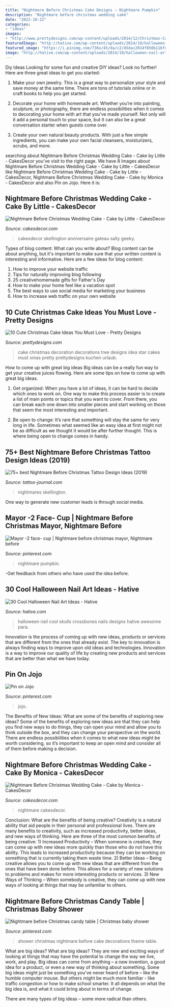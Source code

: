 ```yaml
---
title: "Nightmare Before Christmas Cake Designs ~ Nightmare Pumpkin"
description: "Nightmare before christmas wedding cake"
date: "2022-10-22"
categories:
- "ideas"
images:
- "http://www.prettydesigns.com/wp-content/uploads/2014/12/Christmas-Cake-Idea-Christmas-Tree.jpg"
featuredImage: "http://hative.com/wp-content/uploads/2014/10/halloween-nail-art-ideas/17-skulls-crossbones.jpg"
featured_image: "https://i.pinimg.com/736x/45/da/c2/45dac2014f850b116fd83385c47054c0.jpg"
image: "http://hative.com/wp-content/uploads/2014/10/halloween-nail-art-ideas/17-skulls-crossbones.jpg"
---
```



Diy Ideas
Looking for some fun and creative DIY ideas? Look no further! Here are three great ideas to get you started:
1. Make your own jewelry. This is a great way to personalize your style and save money at the same time. There are tons of tutorials online or in craft books to help you get started.

2. Decorate your home with homemade art. Whether you’re into painting, sculpture, or photography, there are endless possibilities when it comes to decorating your home with art that you’ve made yourself. Not only will it add a personal touch to your space, but it can also be a great conversation starter when guests come over.

3. Create your own natural beauty products. With just a few simple ingredients, you can make your own facial cleansers, moisturizers, scrubs, and more.

	

		
searching about Nightmare Before Christmas Wedding Cake - Cake by Little - CakesDecor you've visit to the right page. We have 8 Images about Nightmare Before Christmas Wedding Cake - Cake by Little - CakesDecor like Nightmare Before Christmas Wedding Cake - Cake by Little - CakesDecor, Nightmare Before Christmas Wedding Cake - Cake by Monica - CakesDecor and also Pin on Jojo. Here it is:
		
    
## Nightmare Before Christmas Wedding Cake - Cake By Little - CakesDecor

<img loading=lazy src="https://pic.cakesdecor.com/m/rc7kpt7lubdyu9ndgag4.jpg" onerror="this.onerror=null;this.src='https://tse2.mm.bing.net/th?id=OIP.CWe9uQwk8E929Dx6RrorRQHaL3&amp;pid=15.1';" alt="Nightmare Before Christmas Wedding Cake - Cake by Little - CakesDecor">

_Source: cakesdecor.com_

>cakesdecor skellington anniversaire gateau sally geeky. 

	

Types of blog content: What can you write about?
Blog content can be about anything, but it's important to make sure that your written content is interesting and informative. Here are a few ideas for blog content:
1. How to improve your website traffic 
2. Tips for naturally improving blog following 
3. 25 creativehomemade gifts for Father's Day 
4. How to make your home feel like a vacation spot 
5. The best ways to use social media for marketing your business 
6. How to increase web traffic on your own website 

    
## 10 Cute Christmas Cake Ideas You Must Love - Pretty Designs

<img loading=lazy src="http://www.prettydesigns.com/wp-content/uploads/2014/12/Christmas-Cake-Idea-Christmas-Tree.jpg" onerror="this.onerror=null;this.src='https://tse1.mm.bing.net/th?id=OIP.6Kcmxf7kpkrqbCjSLCYf0wHaF0&amp;pid=15.1';" alt="10 Cute Christmas Cake Ideas You Must Love - Pretty Designs">

_Source: prettydesigns.com_

>cake christmas decoration decorations tree designs idea star cakes must xmas pretty prettydesigns kuchen urlaub. 

	

How to come up with great big ideas
Big ideas can be a really fun way to get your creative juices flowing. Here are some tips on how to come up with great big ideas. 
1. Get organized: When you have a lot of ideas, it can be hard to decide which ones to work on. One way to make this process easier is to create a list of main points or topics that you want to cover. From there, you can break each one down into smaller pieces and start working on those that seem the most interesting and important. 

2. Be open to change: It’s rare that something will stay the same for very long in life. Sometimes what seemed like an easy idea at first might not be as difficult as we thought it would be after further thought. This is where being open to change comes in handy.

    
## 75+ Best Nightmare Before Christmas Tattoo Design Ideas (2019)

<img loading=lazy src="https://tattoo-journal.com/wp-content/uploads/2016/12/Nightmare-Before-Christmas-Tattoo-75.jpg" onerror="this.onerror=null;this.src='https://tse2.mm.bing.net/th?id=OIP.RCbl6fuzD2t5Xy76ApkKdwHaHa&amp;pid=15.1';" alt="75+ best Nightmare Before Christmas Tattoo Design Ideas (2019)">

_Source: tattoo-journal.com_

>nightmares skellington. 

	

One way to generate new customer leads is through social media.

    
## Mayor -2 Face- Cup | Nightmare Before Christmas Mayor, Nightmare Before

<img loading=lazy src="https://i.pinimg.com/736x/4b/b2/50/4bb250a9c3706b60547b10e91a0bfead.jpg" onerror="this.onerror=null;this.src='https://tse3.mm.bing.net/th?id=OIP.6zvMYPa6ALpNxp6shB8jMQHaHa&amp;pid=15.1';" alt="Mayor -2 face- cup | Nightmare before christmas mayor, Nightmare before">

_Source: pinterest.com_

>nightmare pumpkin. 

	

-Get feedback from others who have used the idea before.

    
## 30 Cool Halloween Nail Art Ideas - Hative

<img loading=lazy src="http://hative.com/wp-content/uploads/2014/10/halloween-nail-art-ideas/17-skulls-crossbones.jpg" onerror="this.onerror=null;this.src='https://tse4.mm.bing.net/th?id=OIP.LlF5UveEHhWXtweOhUSu5gHaKZ&amp;pid=15.1';" alt="30 Cool Halloween Nail Art Ideas - Hative">

_Source: hative.com_

>halloween nail cool skulls crossbones nails designs hative awesome para. 

	

Innovation is the process of coming up with new ideas, products or services that are different from the ones that already exist. The key to innovation is always finding ways to improve upon old ideas and technologies. Innovation is a way to improve our quality of life by creating new products and services that are better than what we have today.

    
## Pin On Jojo

<img loading=lazy src="https://i.pinimg.com/originals/e4/6c/16/e46c160d48a8fa6ee1823e5078249737.jpg" onerror="this.onerror=null;this.src='https://tse3.mm.bing.net/th?id=OIP.hBcRg_N8P7diVWCOnEbPTgHaKJ&amp;pid=15.1';" alt="Pin on Jojo">

_Source: pinterest.com_

>jojo. 

	

The Benefits of New Ideas: What are some of the benefits of exploring new ideas?
Some of the benefits of exploring new ideas are that they can help you find new ways to do things, they can open your mind and allow you to think outside the box, and they can change your perspective on the world. There are endless possibilities when it comes to what new ideas might be worth considering, so it’s important to keep an open mind and consider all of them before making a decision.

    
## Nightmare Before Christmas Wedding Cake - Cake By Monica - CakesDecor

<img loading=lazy src="https://pic.cakesdecor.com/m/ygnhsxxq4npiyovd3gcz.jpg" onerror="this.onerror=null;this.src='https://tse1.mm.bing.net/th?id=OIP.rJqh_glDnZ9jnjCjA_TKUAHaLH&amp;pid=15.1';" alt="Nightmare Before Christmas Wedding Cake - Cake by Monica - CakesDecor">

_Source: cakesdecor.com_

>nightmare cakesdecor. 

	

Conclusion: What are the benefits of being creative?
Creativity is a natural ability that aid people in their personal and professional lives. There are many benefits to creativity, such as increased productivity, better ideas, and new ways of thinking. Here are three of the most common benefits of being creative: 1) Increased Productivity – When someone is creative, they can come up with new ideas more quickly than those who do not have this ability. This leads to increased productivity because they can be working on something that is currently taking them waste time. 2) Better Ideas – Being creative allows you to come up with new ideas that are different from the ones that have been done before. This allows for a variety of new solutions to problems and makes for more interesting products or services. 3) New Ways of Thinking – When somebody is creative, they can come up with new ways of looking at things that may be unfamiliar to others.

    
## Nightmare Before Christmas Candy Table | Christmas Baby Shower

<img loading=lazy src="https://i.pinimg.com/736x/45/da/c2/45dac2014f850b116fd83385c47054c0.jpg" onerror="this.onerror=null;this.src='https://tse1.mm.bing.net/th?id=OIP.jFcETtkvfC93HzDiX1XXlQHaNK&amp;pid=15.1';" alt="Nightmare before Christmas candy table | Christmas baby shower">

_Source: pinterest.com_

>shower christmas nightmare before cake decorations theme table. 

	

What are big ideas?
What are big ideas? They are new and exciting ways of looking at things that may have the potential to change the way we live, work, and play. Big ideas can come from anything – a new invention, a good idea for a product, or even a new way of thinking about something.
Some big ideas might just be something you've never heard of before – like the humble computer mouse. But others might be much more familiar - like traffic congestion or how to make school smarter. It all depends on what the big idea is, and what it could bring about in terms of change.

There are many types of big ideas – some more radical than others.

